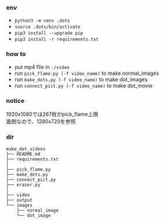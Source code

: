 ### env
- `python3 -m venv .dots`
- `source .dots/bin/activate`
- `pip3 install --upgrade pip`
- `pip3 install -r requirements.txt`

### how to 
- put mp4 file in `./video`
- run `pick_flame.py (-f video_name)` to make normal_images
- run `make_dots.py (-f video_name)` to make dot_images
- run `connect_pict.py (-f video_name)` to make dot_movie

### notice
1920x1080では267枚がpick_flame上限  
面倒なので、1280x720を参照

### dir
```
make_dot_videos
├── README.md
├── requirements.txt
│
├── pick_flame.py
├── make_dots.py
├── connect_pict.py
├── eraser.py
│
├── video
├── output
└── images
    ├── normal_image
    └── dot_image
```

